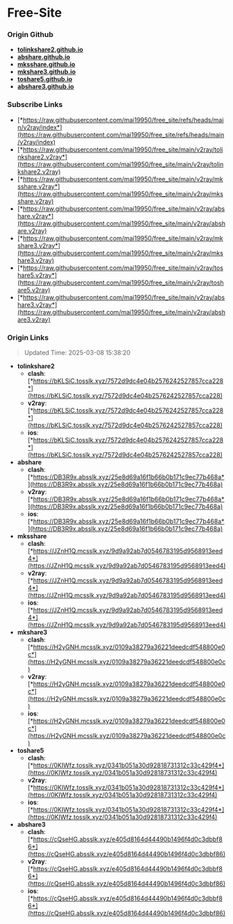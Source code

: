 # Free-Site

### Origin Github

- [**tolinkshare2.github.io**](https://github.com/tolinkshare2/tolinkshare2.github.io)
- [**abshare.github.io**](https://github.com/abshare/abshare.github.io)
- [**mksshare.github.io**](https://github.com/mksshare/mksshare.github.io)
- [**mkshare3.github.io**](https://github.com/mkshare3/mkshare3.github.io)
- [**toshare5.github.io**](https://github.com/toshare5/toshare5.github.io)
- [**abshare3.github.io**](https://github.com/abshare3/abshare3.github.io)

### Subscribe Links

- [*https://raw.githubusercontent.com/mai19950/free_site/refs/heads/main/v2ray/index*](https://raw.githubusercontent.com/mai19950/free_site/refs/heads/main/v2ray/index)
- [*https://raw.githubusercontent.com/mai19950/free_site/main/v2ray/tolinkshare2.v2ray*](https://raw.githubusercontent.com/mai19950/free_site/main/v2ray/tolinkshare2.v2ray)
- [*https://raw.githubusercontent.com/mai19950/free_site/main/v2ray/mksshare.v2ray*](https://raw.githubusercontent.com/mai19950/free_site/main/v2ray/mksshare.v2ray)
- [*https://raw.githubusercontent.com/mai19950/free_site/main/v2ray/abshare.v2ray*](https://raw.githubusercontent.com/mai19950/free_site/main/v2ray/abshare.v2ray)
- [*https://raw.githubusercontent.com/mai19950/free_site/main/v2ray/mkshare3.v2ray*](https://raw.githubusercontent.com/mai19950/free_site/main/v2ray/mkshare3.v2ray)
- [*https://raw.githubusercontent.com/mai19950/free_site/main/v2ray/toshare5.v2ray*](https://raw.githubusercontent.com/mai19950/free_site/main/v2ray/toshare5.v2ray)
- [*https://raw.githubusercontent.com/mai19950/free_site/main/v2ray/abshare3.v2ray*](https://raw.githubusercontent.com/mai19950/free_site/main/v2ray/abshare3.v2ray)

### Origin Links

> Updated Time: 2025-03-08 15:38:20

- **tolinkshare2**
  - **clash**: [*https://bKLSiC.tosslk.xyz/7572d9dc4e04b2576242527857cca228*](https://bKLSiC.tosslk.xyz/7572d9dc4e04b2576242527857cca228)
  - **v2ray**: [*https://bKLSiC.tosslk.xyz/7572d9dc4e04b2576242527857cca228*](https://bKLSiC.tosslk.xyz/7572d9dc4e04b2576242527857cca228)
  - **ios**: [*https://bKLSiC.tosslk.xyz/7572d9dc4e04b2576242527857cca228*](https://bKLSiC.tosslk.xyz/7572d9dc4e04b2576242527857cca228)
- **abshare**
  - **clash**: [*https://DB3R9x.absslk.xyz/25e8d69a16f1b66b0b171c9ec77b468a*](https://DB3R9x.absslk.xyz/25e8d69a16f1b66b0b171c9ec77b468a)
  - **v2ray**: [*https://DB3R9x.absslk.xyz/25e8d69a16f1b66b0b171c9ec77b468a*](https://DB3R9x.absslk.xyz/25e8d69a16f1b66b0b171c9ec77b468a)
  - **ios**: [*https://DB3R9x.absslk.xyz/25e8d69a16f1b66b0b171c9ec77b468a*](https://DB3R9x.absslk.xyz/25e8d69a16f1b66b0b171c9ec77b468a)
- **mksshare**
  - **clash**: [*https://JZnH1Q.mcsslk.xyz/9d9a92ab7d0546783195d9568913eed4*](https://JZnH1Q.mcsslk.xyz/9d9a92ab7d0546783195d9568913eed4)
  - **v2ray**: [*https://JZnH1Q.mcsslk.xyz/9d9a92ab7d0546783195d9568913eed4*](https://JZnH1Q.mcsslk.xyz/9d9a92ab7d0546783195d9568913eed4)
  - **ios**: [*https://JZnH1Q.mcsslk.xyz/9d9a92ab7d0546783195d9568913eed4*](https://JZnH1Q.mcsslk.xyz/9d9a92ab7d0546783195d9568913eed4)
- **mkshare3**
  - **clash**: [*https://H2yGNH.mcsslk.xyz/0109a38279a36221deedcdf548800e0c*](https://H2yGNH.mcsslk.xyz/0109a38279a36221deedcdf548800e0c)
  - **v2ray**: [*https://H2yGNH.mcsslk.xyz/0109a38279a36221deedcdf548800e0c*](https://H2yGNH.mcsslk.xyz/0109a38279a36221deedcdf548800e0c)
  - **ios**: [*https://H2yGNH.mcsslk.xyz/0109a38279a36221deedcdf548800e0c*](https://H2yGNH.mcsslk.xyz/0109a38279a36221deedcdf548800e0c)
- **toshare5**
  - **clash**: [*https://0KIWfz.tosslk.xyz/0341b051a30d92818731312c33c429f4*](https://0KIWfz.tosslk.xyz/0341b051a30d92818731312c33c429f4)
  - **v2ray**: [*https://0KIWfz.tosslk.xyz/0341b051a30d92818731312c33c429f4*](https://0KIWfz.tosslk.xyz/0341b051a30d92818731312c33c429f4)
  - **ios**: [*https://0KIWfz.tosslk.xyz/0341b051a30d92818731312c33c429f4*](https://0KIWfz.tosslk.xyz/0341b051a30d92818731312c33c429f4)
- **abshare3**
  - **clash**: [*https://cQseHG.absslk.xyz/e405d8164d44490b1496f4d0c3dbbf86*](https://cQseHG.absslk.xyz/e405d8164d44490b1496f4d0c3dbbf86)
  - **v2ray**: [*https://cQseHG.absslk.xyz/e405d8164d44490b1496f4d0c3dbbf86*](https://cQseHG.absslk.xyz/e405d8164d44490b1496f4d0c3dbbf86)
  - **ios**: [*https://cQseHG.absslk.xyz/e405d8164d44490b1496f4d0c3dbbf86*](https://cQseHG.absslk.xyz/e405d8164d44490b1496f4d0c3dbbf86)

